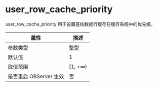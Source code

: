 user_row_cache_priority 
============================================

user_row_cache_priority 用于设置基线数据行缓存在缓存系统中的优先级。


|      **属性**      |  **描述**  |
|------------------|----------|
| 参数类型             | 整型       |
| 默认值              | 1        |
| 取值范围             | \[1, +∞) |
| 是否重启 OBServer 生效 | 否        |


